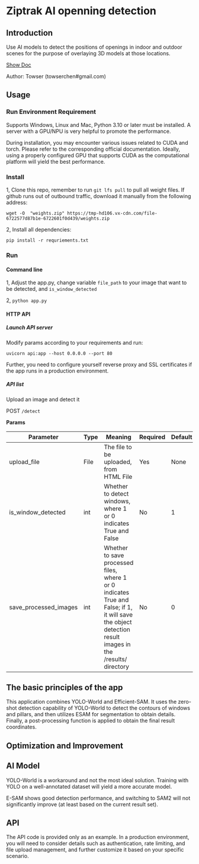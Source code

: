 # Ziptrak AI openning detection

## Introduction

Use AI models to detect the positions of openings in indoor and outdoor scenes for the purpose of overlaying 3D models at those locations.

[Show Doc](docs/docs.md)

Author: Towser (towserchen#gmail.com)


## Usage

### Run Environment Requirement

Supports Windows, Linux and Mac, Python 3.10 or later must be installed. A server with a GPU/NPU is very helpful to promote the performance.

During installation, you may encounter various issues related to CUDA and torch. Please refer to the corresponding official documentation. Ideally, using a properly configured GPU that supports CUDA as the computational platform will yield the best performance.

### Install

1, Clone this repo, remember to run `git lfs pull` to pull all weight files. If github runs out of outbound traffic, download it manually from the following address:

`wget -O  "weights.zip" https://tmp-hd106.vx-cdn.com/file-6722577d87b1e-6722601f0d439/weights.zip`

2, Install all dependencies:

`pip install -r requriements.txt`

### Run

#### Command line

1, Adjust the app.py, change variable `file_path` to your image that want to be detected, and `is_window_detected`

2, `python app.py`

#### HTTP API

##### Launch API server

Modify params according to your requirements and run:

`uvicorn api:app --host 0.0.0.0 --port 80`

Further, you need to configure yourself reverse proxy and SSL certificates if the app runs in a production environment.

##### API list

Upload an image and detect it

POST `/detect`

**Params**

| Parameter              | Type   | Meaning                                      | Required | Default |
|------------------------|--------|----------------------------------------------|----------|---------|
| upload_file            | File   | The file to be uploaded, from HTML File | Yes      | None    |
| is_window_detected     | int    | Whether to detect windows, where 1 or 0 indicates True and False | No       | 1       |
| save_processed_images   | int    | Whether to save processed files, where 1 or 0 indicates True and False; if 1, it will save the object detection result images in the /results/ directory | No       | 0       |


## The basic principles of the app

This application combines YOLO-World and Efficient-SAM. It uses the zero-shot detection capability of YOLO-World to detect the contours of windows and pillars, and then utilizes ESAM for segmentation to obtain details. Finally, a post-processing function is applied to obtain the final result coordinates.


## Optimization and Improvement

## AI Model

YOLO-World is a workaround and not the most ideal solution. Training with YOLO on a well-annotated dataset will yield a more accurate model.

E-SAM shows good detection performance, and switching to SAM2 will not significantly improve (at least based on the current result set).

## API

The API code is provided only as an example. In a production environment, you will need to consider details such as authentication, rate limiting, and file upload management, and further customize it based on your specific scenario.


